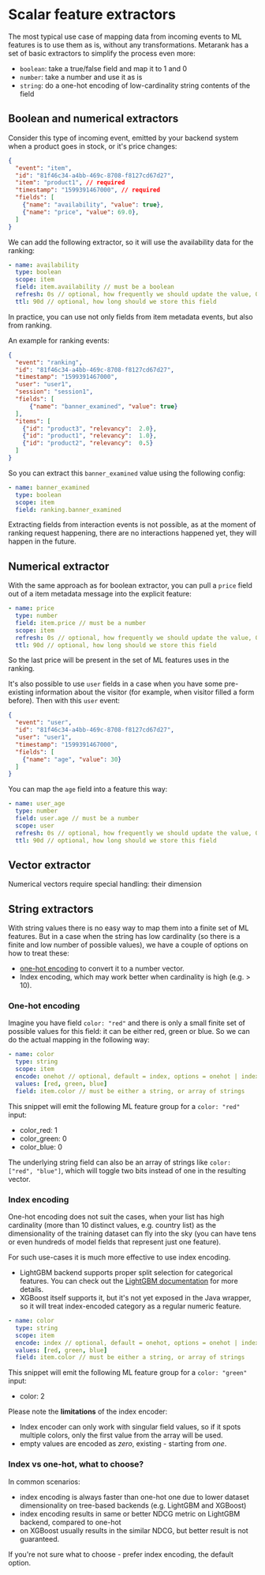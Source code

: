 # Scalar feature extractors

The most typical use case of mapping data from incoming events to ML features is to use them as is, without any transformations.
Metarank has a set of basic extractors to simplify the process even more:
* `boolean`: take a true/false field and map it to 1 and 0
* `number`: take a number and use it as is
* `string`: do a one-hot encoding of low-cardinality string contents of the field

## Boolean and numerical extractors

Consider this type of incoming event, emitted by your backend system when a product goes in stock, or it's price changes:
```json
{
  "event": "item",
  "id": "81f46c34-a4bb-469c-8708-f8127cd67d27",
  "item": "product1", // required
  "timestamp": "1599391467000", // required
  "fields": [
    {"name": "availability", "value": true},
    {"name": "price", "value": 69.0},
  ]
}
```

We can add the following extractor, so it will use the availability data for the ranking:
```yaml
- name: availability
  type: boolean
  scope: item
  field: item.availability // must be a boolean
  refresh: 0s // optional, how frequently we should update the value, 0s by default
  ttl: 90d // optional, how long should we store this field
```

In practice, you can use not only fields from item metadata events, but also from ranking.

An example for ranking events: 
```json
{
  "event": "ranking",
  "id": "81f46c34-a4bb-469c-8708-f8127cd67d27",
  "timestamp": "1599391467000",
  "user": "user1",
  "session": "session1",
  "fields": [
      {"name": "banner_examined", "value": true}
  ],
  "items": [
    {"id": "product3", "relevancy":  2.0},
    {"id": "product1", "relevancy":  1.0},
    {"id": "product2", "relevancy":  0.5} 
  ]
}
```

So you can extract this `banner_examined` value using the following config:
```yaml
- name: banner_examined
  type: boolean
  scope: item
  field: ranking.banner_examined
```

Extracting fields from interaction events is not possible, as at the moment of ranking request happening, there
are no interactions happened yet, they will happen in the future.

## Numerical extractor

With the same approach as for boolean extractor, you can pull a `price` field out of a item metadata message into the
explicit feature:

```yaml
- name: price
  type: number
  field: item.price // must be a number
  scope: item
  refresh: 0s // optional, how frequently we should update the value, 0s by default
  ttl: 90d // optional, how long should we store this field
```

So the last price will be present in the set of ML features uses in the ranking.

It's also possible to use `user` fields in a case when you have some pre-existing information about the visitor
(for example, when visitor filled a form before). Then with this `user` event:
```json
{
  "event": "user",
  "id": "81f46c34-a4bb-469c-8708-f8127cd67d27",
  "user": "user1",
  "timestamp": "1599391467000",
  "fields": [
    {"name": "age", "value": 30}
  ]
}
```
You can map the `age` field into a feature this way:
```yaml
- name: user_age
  type: number
  field: user.age // must be a number
  scope: user
  refresh: 0s // optional, how frequently we should update the value, 0s by default
  ttl: 90d // optional, how long should we store this field
```

## Vector extractor

Numerical vectors require special handling: their dimension

## String extractors

With string values there is no easy way to map them into a finite set of ML features. But in a case when
the string has low cardinality (so there is a finite and low number of possible values), we have a couple of
options on how to treat these:
* [one-hot encoding](https://en.wikipedia.org/wiki/One-hot) to convert it to a number vector.
* Index encoding, which may work better when cardinality is high (e.g. > 10).

### One-hot encoding 
Imagine you have field `color: "red"` and there is only a small finite set of possible values for this field:
it can be either red, green or blue. So we can do the actual mapping in the following way:

```yaml
- name: color
  type: string
  scope: item
  encode: onehot // optional, default = index, options = onehot | index
  values: [red, green, blue]
  field: item.color // must be either a string, or array of strings
```

This snippet will emit the following ML feature group for a `color: "red"` input:
* color_red: 1
* color_green: 0
* color_blue: 0

The underlying string field can also be an array of strings like `color: ["red", "blue"]`, which will
toggle two bits instead of one in the resulting vector.

### Index encoding

One-hot encoding does not suit the cases, when your list has high cardinality (more than 10 distinct values, e.g. country list) as
the dimensionality of the training dataset can fly into the sky (you can have tens or even hundreds of model fields that represent just one feature).

For such use-cases it is much more effective to use index encoding.

* LightGBM backend supports proper split selection for categorical features. You can check out the [LightGBM documentation](https://lightgbm.readthedocs.io/en/latest/Features.html#optimal-split-for-categorical-features) for more details.
* XGBoost itself supports it, but it's not yet exposed in the Java wrapper, so it will treat index-encoded category as a 
regular numeric feature.

```yaml
- name: color
  type: string
  scope: item
  encode: index // optional, default = onehot, options = onehot | index
  values: [red, green, blue]
  field: item.color // must be either a string, or array of strings
```

This snippet will emit the following ML feature group for a `color: "green"` input:
* color: 2

Please note the **limitations** of the index encoder:
* Index encoder can only work with singular field values, so if it spots multiple colors, only the first 
value from the array will be used.
* empty values are encoded as *zero*, existing - starting from *one*.

### Index vs one-hot, what to choose?

In common scenarios:
* index encoding is always faster than one-hot one due to lower dataset dimensionality on tree-based backends
  (e.g. LightGBM and XGBoost)
* index encoding results in same or better NDCG metric on LightGBM backend, compared to one-hot
* on XGBoost usually results in the similar NDCG, but better result is not guaranteed.

If you're not sure what to choose - prefer index encoding, the default option.